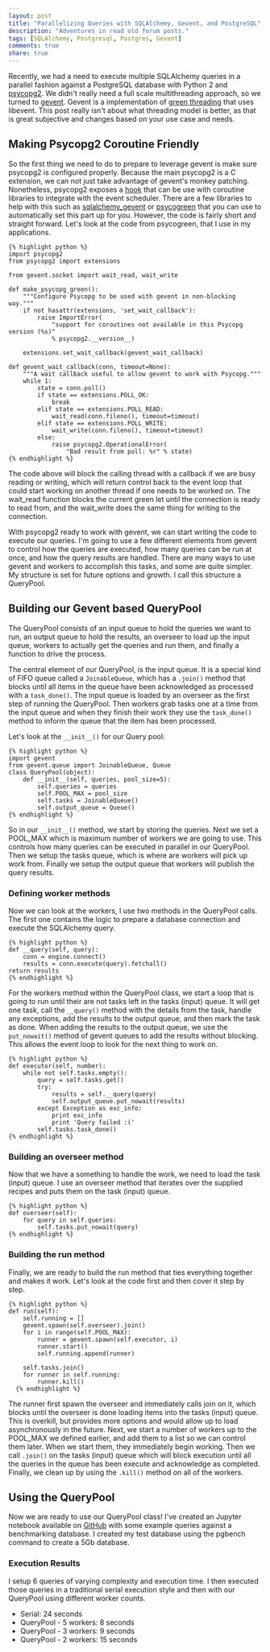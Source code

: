 ```yaml
---
layout: post
title: "Parallelizing Queries with SQLAlchemy, Gevent, and PostgreSQL"
description: "Adventures in read old forum posts."
tags: [SQLAlchemy, Postgresql, Postgres, Gevent]
comments: true
share: true
---
```


Recently, we had a need to execute multiple SQLAlchemy queries in a parallel fashion against a PostgreSQL database with Python 2 and [psycopg2](http://initd.org/psycopg/). We didn't really need a full scale multithreading approach, so we turned to [gevent](http://www.gevent.org/index.html). Gevent is a implementation of [green threading](https://en.m.wikipedia.org/wiki/Green_threads) that uses libevent. This post really isn't about what threading model is better, as that is great subjective and changes based on your use case and needs.

## Making Psycopg2 Coroutine Friendly

So the first thing we need to do to prepare to leverage gevent is make sure psycopg2 is configured properly.  Because the main psycopg2 is a C extension, we can not just take advantage of gevent's monkey patching. Nonetheless, psycopg2 exposes a [hook](http://initd.org/psycopg/docs/extensions.html#psycopg2.extensions.set_wait_callback) that can be use with coroutine libraries to integrate with the event scheduler. There are a few libraries to help with this such as [sqlalchemy_gevent](https://pypi.python.org/pypi/sqlalchemy-gevent) or [psycogreen](https://bitbucket.org/dvarrazzo/psycogreen) that you can use to automatically set this part up for you. However, the code is fairly short and straight forward. Let's look at the code from psycogreen, that I use in my applications.

    {% highlight python %}
    import psycopg2
    from psycopg2 import extensions

    from gevent.socket import wait_read, wait_write

    def make_psycopg_green():
        """Configure Psycopg to be used with gevent in non-blocking way."""
        if not hasattr(extensions, 'set_wait_callback'):
            raise ImportError(
                "support for coroutines not available in this Psycopg version (%s)"
                % psycopg2.__version__)

        extensions.set_wait_callback(gevent_wait_callback)

    def gevent_wait_callback(conn, timeout=None):
        """A wait callback useful to allow gevent to work with Psycopg."""
        while 1:
            state = conn.poll()
            if state == extensions.POLL_OK:
                break
            elif state == extensions.POLL_READ:
                wait_read(conn.fileno(), timeout=timeout)
            elif state == extensions.POLL_WRITE:
                wait_write(conn.fileno(), timeout=timeout)
            else:
                raise psycopg2.OperationalError(
                    "Bad result from poll: %r" % state)
    {% endhighlight %}

The code above will block the calling thread with a callback if we are busy reading or writing, which will return control back to the event loop that could start working on another thread if one needs to be worked on. The wait_read function blocks the current green let until the connection is ready to read from, and the wait_write does the same thing for writing to the connection.

With psycopg2 ready to work with gevent, we can start writing the code to execute our queries. I'm going to use a few different elements from gevent to control how the queries are executed, how many queries can be run at once, and how the query results are handled.  There are many ways to use gevent and workers to accomplish this tasks, and some are quite simpler. My structure is set for future options and growth. I call this structure a QueryPool.

## Building our Gevent based QueryPool
The QueryPool consists of an input queue to hold the queries we want to run, an output queue to hold the results,  an overseer to load up the input queue, workers to actually get the queries and run them, and finally a function to drive the process.

The central element of our QueryPool, is the input queue. It is a special kind of FIFO queue called a `JoinableQueue`, which has a `.join()` method that blocks until all items in the queue have been acknowledged as processed with a `task_done()`. The input queue is loaded by an overseer as the first step of running the QueryPool. Then workers grab tasks one at a time from the input queue and when they finish their work they use the `task_done()` method to inform the queue that the item has been processed.

Let's look at the `__init__()` for our Query pool:

    {% highlight python %}
    import gevent
    from gevent.queue import JoinableQueue, Queue
    class QueryPool(object):
        def __init__(self, queries, pool_size=5):
            self.queries = queries
            self.POOL_MAX = pool_size
            self.tasks = JoinableQueue()
            self.output_queue = Queue()
    {% endhighlight %}

So in our `__init__()` method, we start by storing the queries. Next we set a POOL_MAX which is maximum number of workers we are going to use. This controls how many queries can be executed in parallel in our QueryPool. Then we setup the tasks queue, which is where are workers will pick up work from. Finally we setup the output queue that workers will publish the query results.

### Defining worker methods
Now we can look at the workers, I use two methods in the QueryPool calls. The first one contains the logic to prepare a database connection and execute the SQLAlchemy query.

    {% highlight python %}
    def __query(self, query):
        conn = engine.connect()
        results = conn.execute(query).fetchall()
	return results
    {% endhighlight %}

For the workers method within the QueryPool class, we start a loop that is going to run until their are not tasks left in the tasks (input) queue. It will get one task, call the `__query()` method with the details from the task, handle any exceptions, add the results to the output queue, and then mark the task as done. When adding the results to the output queue, we use the `put_nowait()` method of gevent queues to add the results without blocking. This allows the event loop to look for the next thing to work on.

    {% highlight python %}
    def executor(self, number):
        while not self.tasks.empty():
            query = self.tasks.get()
            try:
                results = self.__query(query)
                self.output_queue.put_nowait(results)
            except Exception as exc_info:
                print exc_info
                print 'Query failed :('
            self.tasks.task_done()
    {% endhighlight %}

### Building an overseer method
Now that we have a something to handle the work, we need to load the task (input) queue. I use an overseer method that iterates over the supplied recipes and puts them on the task (input) queue.

    {% highlight python %}
    def overseer(self):
        for query in self.queries:
            self.tasks.put_nowait(query)
    {% endhighlight %}

### Building the run method

Finally, we are ready to build the run method that ties everything together and makes it work. Let's look at the code first and then cover it step by step.

    {% highlight python %}
    def run(self):
        self.running = []
        gevent.spawn(self.overseer).join()
        for i in range(self.POOL_MAX):
            runner = gevent.spawn(self.executor, i)
            runner.start()
            self.running.append(runner)

        self.tasks.join()
        for runner in self.running:
            runner.kill()
      {% endhighlight %}

The runner first spawn the overseer and immediately calls join on it, which blocks until the overseer is done loading items into the tasks (input) queue. This is overkill, but provides more options and would allow up to load asynchronously in the future. Next, we start a number of workers up to the POOL_MAX we defined earlier, and add them to a list so we can control them later. When we start them, they immediately begin working. Then we call `.join()` on the tasks (input) queue which will block execution until all the queries in the queue has been execute and acknowledge as completed. Finally, we clean up by using the `.kill()` method on all of the workers.

## Using the QueryPool

Now we are ready to use our QueryPool class! I've created an Jupyter notebook available on [GitHub](https://github.com/jasonamyers/gevent-sqlalchemy/blob/master/Gevent%20SQLAlchemy.ipynb) with some example queries against a benchmarking database. I created my test database using the pgbench command to create a 5Gb database.

### Execution Results

I setup 6 queries of varying complexity and execution time. I then executed those queries in a traditional serial execution style and then with our QueryPool using different worker counts.

* Serial: 24 seconds
* QueryPool - 5 workers: 8 seconds
* QueryPool - 3 workers: 9 seconds
* QueryPool - 2 workers: 15 seconds
